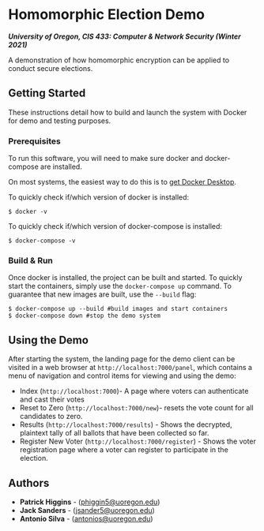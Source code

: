 # Homomorphic Election Demo
___University of Oregon, CIS 433: Computer & Network Security (Winter 2021)___

A demonstration of how homomorphic encryption can be applied to conduct secure elections.

## Getting Started
These instructions detail how to build and launch the system with Docker for demo and testing purposes.

### Prerequisites
To run this software, you will need to make sure docker and docker-compose are installed.

On most systems, the easiest way to do this is to [get Docker Desktop](https://docs.docker.com/get-docker/).

To quickly check if/which version of docker is installed:
```
$ docker -v
```

To quickly check if/which version of docker-compose is installed:
```
$ docker-compose -v
```

### Build & Run
Once docker is installed, the project can be built and started. To quickly start the containers, simply use the `docker-compose up` command. To guarantee that new images are built, use the `--build` flag:

```
$ docker-compose up --build #build images and start containers
$ docker-compose down #stop the demo system
```

## Using the Demo
After starting the system, the landing page for the demo client can be visited in a web browser at `http://localhost:7000/panel`, which contains a menu of navigation and control items for viewing and using the demo:
- Index (`http://localhost:7000`)- A page where voters can authenticate and cast their votes
- Reset to Zero (`http://localhost:7000/new`)- resets the vote count for all candidates to zero.
- Results (`http://localhost:7000/results`) - Shows the decrypted, plaintext tally of all ballots that have been collected so far.
- Register New Voter (`http://localhost:7000/register`) - Shows the voter registration page where a voter can register to participate in the election.

## Authors
* **Patrick Higgins** -  ([phiggin5@uoregon.edu](phiggin5@uoregon.edu))
* **Jack Sanders** -  ([jsander5@uoregon.edu](jsander5@uoregon.edu))
* **Antonio Silva** -  ([antonios@uoregon.edu](antonios@uoregon.edu))
